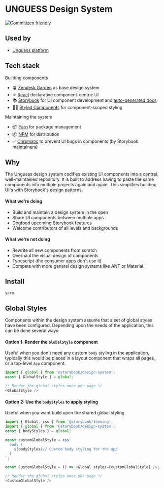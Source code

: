 # UNGUESS Design System

[![Commitizen friendly](https://img.shields.io/badge/commitizen-friendly-brightgreen.svg)](http://commitizen.github.io/cz-cli/)

## Used by

- [Unguess platform](https://app.unguess.io/)

## Tech stack

Building components

- 🪴 [Zendesk Garden](https://garden.zendesk.com/) as base design system
- ⚛️ [React](https://reactjs.org/) declarative component-centric UI
- 📚 [Storybook](https://storybook.js.org) for UI component development and [auto-generated docs](https://medium.com/storybookjs/storybook-docs-sneak-peak-5be78445094a)
- 👩‍🎤 [Styled Components](https://styled-components.com/) for component-scoped styling

Maintaining the system

- 📦 [Yarn](https://yarnpkg.com/) for package management
- 📦 [NPM](https://www.npmjs.com/) for distribution
- ✅ [Chromatic](https://www.chromatic.com/) to prevent UI bugs in components (by Storybook maintainers)

## Why

The Unguess design system codifies existing UI components into a central, well-maintained repository. It is built to address having to paste the same components into multiple projects again and again. This simplifies building UI's with Storybook's design patterns.

#### What we're doing

- Build and maintain a design system in the open
- Share UI components between multiple apps
- Dogfood upcoming Storybook features
- Welcome contributors of all levels and backgrounds

#### What we're not doing

- Rewrite all new components from scratch
- Overhaul the visual design of components
- Typescript (the consumer apps don't use it)
- Compete with more general design systems like ANT or Material.

## Install

```bash
yarn
```

## Global Styles

Components within the design system assume that a set of global styles have been configured. Depending upon the needs of the application, this can be done several ways:

#### Option 1: Render the `GlobalStyle` component

Useful when you don't need any custom `body` styling in the application, typically this would be placed in a layout component that wraps all pages, or a top-level `App` component.

```javascript
import { global } from '@storybook/design-system';
const { GlobalStyle } = global;
```

```javascript
/* Render the global styles once per page */
<GlobalStyle />
```

#### Option 2: Use the `bodyStyles` to apply styling

Useful when you want build upon the shared global styling.

```javascript
import { Global, css } from '@storybook/theming';
import { global } from '@storybook/design-system';
const { bodyStyles } = global;

const customGlobalStyle = css`
  body {
    ${bodyStyles}// Custom body styling for the app
  }
`;

const CustomGlobalStyle = () => <Global styles={customGlobalStyle} />;
```

```javascript
/* Render the global styles once per page */
<CustomGlobalStyle />
```
